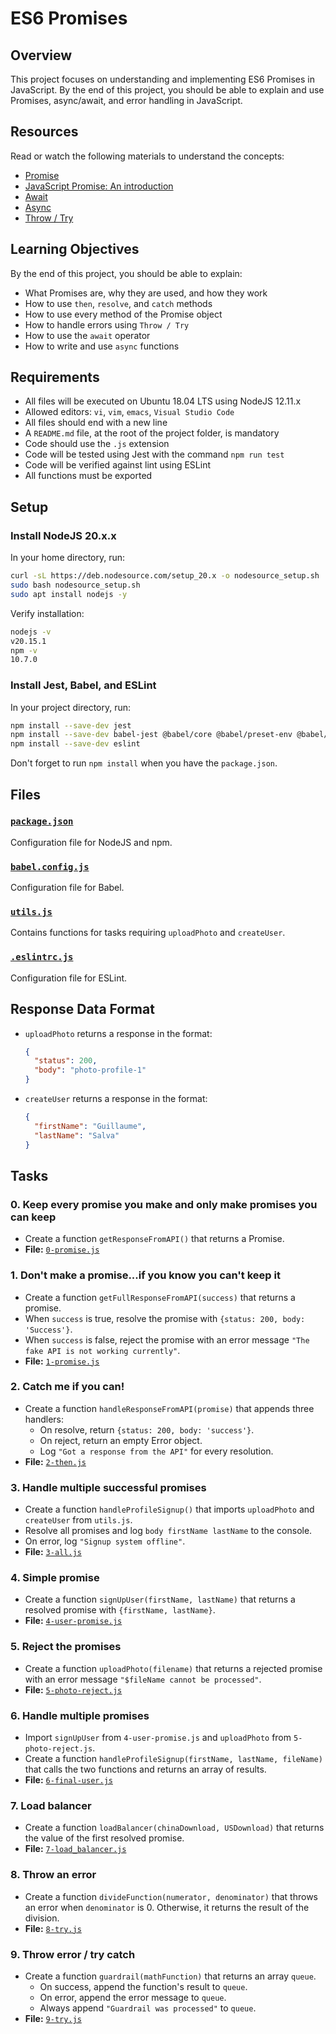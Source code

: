 # ES6 Promises

## Overview
This project focuses on understanding and implementing ES6 Promises in JavaScript. By the end of this project, you should be able to explain and use Promises, async/await, and error handling in JavaScript.

## Resources
Read or watch the following materials to understand the concepts:
- [Promise](https://developer.mozilla.org/en-US/docs/Web/JavaScript/Reference/Global_Objects/Promise)
- [JavaScript Promise: An introduction](https://developers.google.com/web/fundamentals/primers/promises)
- [Await](https://developer.mozilla.org/en-US/docs/Web/JavaScript/Reference/Operators/await)
- [Async](https://developer.mozilla.org/en-US/docs/Web/JavaScript/Reference/Statements/async_function)
- [Throw / Try](https://developer.mozilla.org/en-US/docs/Web/JavaScript/Reference/Statements/throw)

## Learning Objectives
By the end of this project, you should be able to explain:
- What Promises are, why they are used, and how they work
- How to use `then`, `resolve`, and `catch` methods
- How to use every method of the Promise object
- How to handle errors using `Throw / Try`
- How to use the `await` operator
- How to write and use `async` functions

## Requirements
- All files will be executed on Ubuntu 18.04 LTS using NodeJS 12.11.x
- Allowed editors: `vi`, `vim`, `emacs`, `Visual Studio Code`
- All files should end with a new line
- A `README.md` file, at the root of the project folder, is mandatory
- Code should use the `.js` extension
- Code will be tested using Jest with the command `npm run test`
- Code will be verified against lint using ESLint
- All functions must be exported

## Setup
### Install NodeJS 20.x.x
In your home directory, run:
```sh
curl -sL https://deb.nodesource.com/setup_20.x -o nodesource_setup.sh
sudo bash nodesource_setup.sh
sudo apt install nodejs -y
```
Verify installation:
```sh
nodejs -v
v20.15.1
npm -v
10.7.0
```

### Install Jest, Babel, and ESLint
In your project directory, run:
```sh
npm install --save-dev jest
npm install --save-dev babel-jest @babel/core @babel/preset-env @babel/cli
npm install --save-dev eslint
```
Don't forget to run `npm install` when you have the `package.json`.

## Files
### [`package.json`](./package.json)
Configuration file for NodeJS and npm.

### [`babel.config.js`](./babel.config.js)
Configuration file for Babel.

### [`utils.js`](./utils.js)
Contains functions for tasks requiring `uploadPhoto` and `createUser`.

### [`.eslintrc.js`](./.eslintrc.js)
Configuration file for ESLint.

## Response Data Format
- `uploadPhoto` returns a response in the format:
  ```json
  {
    "status": 200,
    "body": "photo-profile-1"
  }
  ```
- `createUser` returns a response in the format:
  ```json
  {
    "firstName": "Guillaume",
    "lastName": "Salva"
  }
  ```

## Tasks
### 0. Keep every promise you make and only make promises you can keep
- Create a function `getResponseFromAPI()` that returns a Promise.
- **File:** [`0-promise.js`](./0-promise.js)

### 1. Don't make a promise...if you know you can't keep it
- Create a function `getFullResponseFromAPI(success)` that returns a promise.
- When `success` is true, resolve the promise with `{status: 200, body: 'Success'}`.
- When `success` is false, reject the promise with an error message `"The fake API is not working currently"`.
- **File:** [`1-promise.js`](./1-promise.js)

### 2. Catch me if you can!
- Create a function `handleResponseFromAPI(promise)` that appends three handlers:
  - On resolve, return `{status: 200, body: 'success'}`.
  - On reject, return an empty Error object.
  - Log `"Got a response from the API"` for every resolution.
- **File:** [`2-then.js`](./2-then.js)

### 3. Handle multiple successful promises
- Create a function `handleProfileSignup()` that imports `uploadPhoto` and `createUser` from `utils.js`.
- Resolve all promises and log `body firstName lastName` to the console.
- On error, log `"Signup system offline"`.
- **File:** [`3-all.js`](./3-all.js)

### 4. Simple promise
- Create a function `signUpUser(firstName, lastName)` that returns a resolved promise with `{firstName, lastName}`.
- **File:** [`4-user-promise.js`](./4-user-promise.js)

### 5. Reject the promises
- Create a function `uploadPhoto(filename)` that returns a rejected promise with an error message `"$fileName cannot be processed"`.
- **File:** [`5-photo-reject.js`](./5-photo-reject.js)

### 6. Handle multiple promises
- Import `signUpUser` from `4-user-promise.js` and `uploadPhoto` from `5-photo-reject.js`.
- Create a function `handleProfileSignup(firstName, lastName, fileName)` that calls the two functions and returns an array of results.
- **File:** [`6-final-user.js`](./6-final-user.js)

### 7. Load balancer
- Create a function `loadBalancer(chinaDownload, USDownload)` that returns the value of the first resolved promise.
- **File:** [`7-load_balancer.js`](./7-load_balancer.js)

### 8. Throw an error
- Create a function `divideFunction(numerator, denominator)` that throws an error when `denominator` is 0. Otherwise, it returns the result of the division.
- **File:** [`8-try.js`](./8-try.js)

### 9. Throw error / try catch
- Create a function `guardrail(mathFunction)` that returns an array `queue`.
  - On success, append the function's result to `queue`.
  - On error, append the error message to `queue`.
  - Always append `"Guardrail was processed"` to `queue`.
- **File:** [`9-try.js`](./9-try.js)

